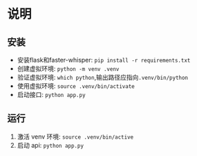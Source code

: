 # 说明

## 安装
- 安装flask和faster-whisper: `pip install -r requirements.txt`
- 创建虚拟环境: `python -m venv .venv`
- 验证虚拟环境: `which python`,输出路径应指向`.venv/bin/python`
- 使用虚拟环境: `source .venv/bin/activate`
- 启动接口: `python app.py`

## 运行
1. 激活 venv 环境: `source .venv/bin/active`
2. 启动 api: `python app.py`